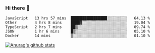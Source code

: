 ### Hi there 👋



<!--
**webB1an/webB1an** is a ✨ _special_ ✨ repository because its `README.md` (this file) appears on your GitHub profile.

Here are some ideas to get you started:

- 🔭 I’m currently working on ...
- 🌱 I’m currently learning ...
- 👯 I’m looking to collaborate on ...
- 🤔 I’m looking for help with ...
- 💬 Ask me about ...
- 📫 How to reach me: ...
- 😄 Pronouns: ...
- ⚡ Fun fact: ...
-->

<!--START_SECTION:waka-->
```text
JavaScript   13 hrs 57 mins  ████████████████░░░░░░░░░   64.13 % 
Other        4 hrs 8 mins    ████▓░░░░░░░░░░░░░░░░░░░░   19.04 % 
TypeScript   2 hrs 7 mins    ██▒░░░░░░░░░░░░░░░░░░░░░░   09.74 % 
JSON         1 hr 6 mins     █▒░░░░░░░░░░░░░░░░░░░░░░░   05.10 % 
Docker       14 mins         ▒░░░░░░░░░░░░░░░░░░░░░░░░   01.10 % 
```
<!--END_SECTION:waka-->


[![Anurag's github stats](https://github-readme-stats.vercel.app/api?username=webB1an&show_icons=true&theme=radical)](https://github.com/anuraghazra/github-readme-stats)

